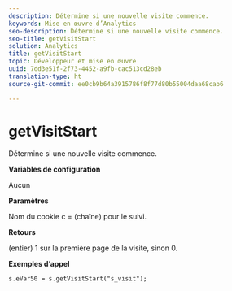 ```yaml
---
description: Détermine si une nouvelle visite commence.
keywords: Mise en œuvre d’Analytics
seo-description: Détermine si une nouvelle visite commence.
seo-title: getVisitStart
solution: Analytics
title: getVisitStart
topic: Développeur et mise en œuvre
uuid: 7dd3e51f-2f73-4452-a9fb-cac513cd28eb
translation-type: ht
source-git-commit: ee0cb9b64a3915786f8f77d80b55004daa68cab6

---
```



# getVisitStart

Détermine si une nouvelle visite commence.

**Variables de configuration**

Aucun

**Paramètres**

Nom du cookie c = (chaîne) pour le suivi.

**Retours**

(entier) 1 sur la première page de la visite, sinon 0.

**Exemples d’appel**

```
s.eVar50 = s.getVisitStart("s_visit");
```

